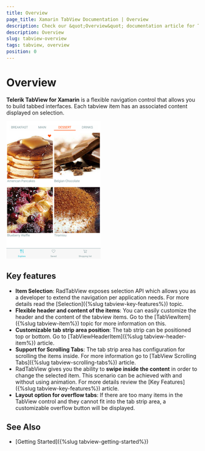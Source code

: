 ```yaml
---
title: Overview
page_title: Xamarin TabView Documentation | Overview
description: Check our &quot;Overview&quot; documentation article for Telerik TabView for Xamarin control.
description: Overview
slug: tabview-overview
tags: tabview, overview
position: 0
---
```


# Overview

**Telerik TabView for Xamarin** is a flexible navigation control that allows you to build tabbed interfaces. Each tabview item has an associated content displayed on selection.

![TabView example](images/tabview-overview.png) 

## Key features

* **Item Selection**: RadTabView exposes selection API which allows you as a developer to extend the navigation per application needs. For more details read the [Selection]({%slug tabview-key-features%}) topic.
* **Flexible header and content of the items**: You can easily customize the header and the content of the tabview items. Go to the [TabViewItem]({%slug tabview-item%}) topic for more information on this.
* **Customizable tab strip area position**: The tab strip can be positioned top or bottom. Go to [TabViewHeaderItem]({%slug tabview-header-item%}) article.
* **Support for Scrolling Tabs**: The tab strip area has configuration for scrolling the items inside. For more information go to [TabView Scrolling Tabs]({%slug tabview-scrolling-tabs%}) article.
* RadTabView gives you the ability to **swipe inside the content** in order to change the selected item. This scenario can be achieved with and without using animation. For more details review the [Key Features]({%slug tabview-key-features%}) article.
* **Layout option for overflow tabs**: If there are too many items in the TabView control and they cannot fit into the tab strip area, a customizable overflow button will be displayed. 

## See Also

- [Getting Started]({%slug tabview-getting-started%})
